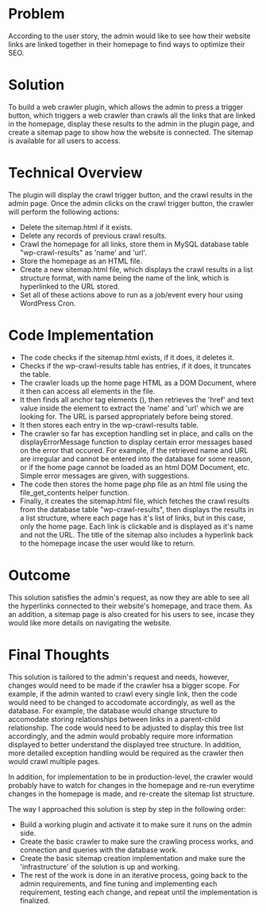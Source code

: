 # Problem
According to the user story, the admin would like to see how their website links are linked together in their homepage to find ways to optimize their SEO.

# Solution
To build a web crawler plugin, which allows the admin to press a trigger button, which triggers a web crawler than crawls all the links that are linked in the homepage, display these results to the admin in the plugin page, and create a sitemap page to show how the website is connected. The sitemap is available for all users to access.

# Technical Overview
The plugin will display the crawl trigger button, and the crawl results in the admin page. Once the admin clicks on the crawl trigger button, the crawler will perform the following actions:
- Delete the sitemap.html if it exists.
- Delete any records of previous crawl results.
- Crawl the homepage for all links, store them in MySQL database table "wp-crawl-results" as 'name' and 'url'.
- Store the homepage as an HTML file.
- Create a new sitemap.html file, which displays the crawl results in a list structure format, with name being the name of the link, which is hyperlinked to the URL stored.
- Set all of these actions above to run as a job/event every hour using WordPress Cron.

# Code Implementation
- The code checks if the sitemap.html exists, if it does, it deletes it.
- Checks if the wp-crawl-results table has entries, if it does, it truncates the table.
- The crawler loads up the home page HTML as a DOM Document, where it then can access all elements in the file.
- It then finds all anchor tag elements (<a></a>), then retrieves the 'href' and text value inside the element to extract the 'name' and 'url' which we are looking for. The URL is parsed appropriately before being stored.
- It then stores each entry in the wp-crawl-results table.
- The crawler so far has exception handling set in place, and calls on the displayErrorMessage function to display certain error messages based on the error that occured. For example, if the retrieved name and URL are irregular and cannot be entered into the database for some reason, or if the home page cannot be loaded as an html DOM Document, etc. Simple error messages are given, with suggestions. 
- The code then stores the home page php file as an html file using the file_get_contents helper function.
- Finally, it creates the sitemap.html file, which fetches the crawl results from the database table "wp-crawl-results", then displays the results in a list structure, where each page has it's list of links, but in this case, only the home page. Each link is clickable and is displayed as it's name and not the URL. The title of the sitemap also includes a hyperlink back to the homepage incase the user would like to return.

# Outcome
This solution satisfies the admin's request, as now they are able to see all the hyperlinks connected to their website's homepage, and trace them. As an addition, a sitemap page is also created for his users to see, incase they would like more details on navigating the website.

# Final Thoughts
This solution is tailored to the admin's request and needs, however, changes would need to be made if the crawler hsa a bigger scope. For example, if the admin wanted to crawl every single link, then the code would need to be changed to accodomate accordingly, as well as the database. For example, the database would change structure to accomodate storing relationships between links in a parent-child relationship. The code would need to be adjusted to display this tree list accordingly, and the admin would probably require more information displayed to better understand the displayed tree structure. In addition, more detailed exception handling would be required as the crawler then would crawl multiple pages.

In addition, for implementation to be in production-level, the crawler would probably have to watch for changes in the homepage and re-run everytime changes in the homepage is made, and re-create the sitemap list structure.

The way I approached this solution is step by step in the following order:
- Build a working plugin and activate it to make sure it runs on the admin side.
- Create the basic crawler to make sure the crawling process works, and connection and queries with the database work.
- Create the basic sitemap creation implementation and make sure the 'infrastructure' of the solution is up and working.
- The rest of the work is done in an iterative process, going back to the admin requirements, and fine tuning and implementing each requirement, testing each change, and repeat until the implementation is finalized.